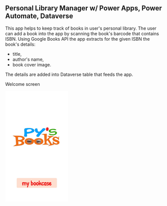 ## Personal Library Manager w/ Power Apps, Power Automate, Dataverse

This app helps to keep track of books in user's personal library.
The user can add a book into the app by scanning the book's barcode that contains ISBN. Using Google Books API the app extracts for the given ISBN the book's details:
- title,
- author's name,
- book cover image.

The details are added into Dataverse table that feeds the app.
 

Welcome screen

<img src="/Personal%20Library%20Manager/Images/WelcomeScreen.jpg" width="200">